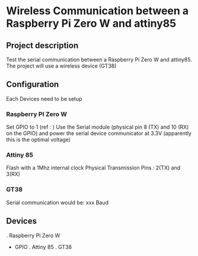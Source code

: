 # Wireless Communication between a Raspberry Pi Zero W and attiny85
## Project description
Test the serial communication between a Raspberry Pi Zero W and attiny85. The project will use a wireless device (GT38)

## Configuration
Each Devices need to be setup
### Raspberry PI Zero W
Set GPIO to 1 (ref : )
Use the Serial module (physical pin 8 (TX) and 10 (RX) on the GPIO) and power the serial device communicator at 3.3V (apparently this is the optimal voltage)

### Attiny 85
Flash with a 1Mhz internal clock
Physical Transmission Pins : 2(TX) and 3(RX)

### GT38
Serial communication would be:
xxx Baud





## Devices
. Raspberry PI Zero W
- GPIO
. Attiny 85
. GT38


